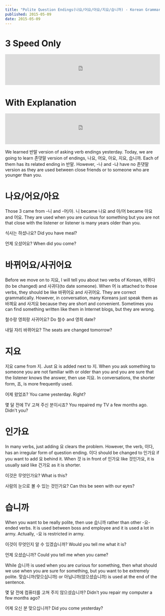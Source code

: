```yaml
---
title: "Polite Question Endings(나요/어요/아요/지요/습니까) - Korean Grammar vs Grammar #3"
published: 2015-05-09
date: 2015-05-09
---
```


#  3 Speed Only

<iframe id="audio_iframe" src="https://www.podbean.com/media/player/xh6vq-55df20?skin=7" width="100%" height="100" frameborder="0" scrolling="no"></iframe>

#  With Explanation

<iframe id="audio_iframe" src="https://www.podbean.com/media/player/auivx-55df24?skin=7" width="100%" height="100" frameborder="0" scrolling="no"></iframe>

We learned 반말 version of asking verb endings yesterday. Today, we are going to learn 존댓말 version of endings, 나요, 어요, 아요, 지요, 습니까. Each of them has its related ending in 반말. However, -나 and -냐 have no 존댓말 version as they are used between close friends or to someone who are younger than you.

#  나요/어요/아요

Those 3 came from -니 and -어/아. 니 became 나요 and 아/어 became 아요 and 어요. They are used when you are curious for something but you are not that close with the listener or listener is many years older than you.

식사는 하셨나요?
Did you have meal?

언제 오셨어요?
When did you come?

#  바뀌어요/사귀어요

Before we move on to 지요, I will tell you about two verbs of Korean, 바뀌다(to be changed) and 사귀다(to date someone). When 어 is attached to those verbs, they should be like 바뀌어요 and 사귀어요. They are correct grammatically. However, in conversation, many Koreans just speak them as 바껴요 and 사겨요 because they are short and convenient. Sometimes you can find something written like them in Internet blogs, but they are wrong.

철수랑 영희랑 사귀어요?
Do 철수 and 영희 date?

내일 자리 바뀌어요?
The seats are changed tomorrow?

#  지요

지요 came from 지. Just 요 is added next to 지. When you ask something to someone you are not familiar with or older than you and you are sure that the listener knows the answer, then use 지요. In conversations, the shorter form, 죠, is more frequently used.

어제 왔었죠?
You came yesterday. Right?

몇 달 전에 TV 고쳐 주신 분이시죠?
You repaired my TV a few months ago. Didn't you?

#  인가요

In many verbs, just adding 요 clears the problem. However, the verb, 이다, has an irregular form of question ending. 이다 should be changed to 인가요 if you want to add 요 behind it. When 것 is in front of 인가요 like 것인가요, it is usually said like 건가요 as it is shorter.

이것은 무엇인가요?
What is this?

사람의 눈으로 볼 수 있는 것인가요?
Can this be seen with our eyes?

#  습니까

When you want to be really polite, then use 습니까 rather than other -요-ended verbs. It is used between boss and employee and it is used a lot in army. Actually, -요 is restricted in army.

이것이 무엇인지 알 수 있겠습니까?
Would you tell me what it is?

언제 오셨습니까?
Could you tell me when you came?

While 습니까 is used when you are curious for something, then what should we use when you are sure for something, but you want to be extremely polite. 맞습니까(맞으십니까) or 아닙니까(않으셨습니까) is used at the end of the sentence.

몇 달 전에 컴퓨터를 고쳐 주지 않으셨습니까?
Didn't you repair my computer a few months ago?

어제 오신 분 맞으십니까?
Did you come yesterday?